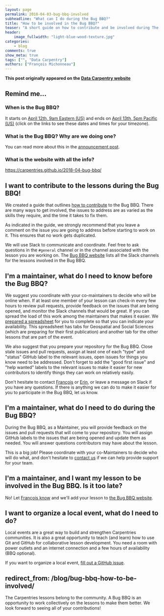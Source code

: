 ```yaml
---
layout: page
permalink: 2018-04-03-bug-bbq-involved
subheadline: "What can I do during the Bug BBQ?"
title: "How to be involved in the Bug BBQ?"
teaser: "A short guide on how to contribute and be involved during The Carpentries Bug BBQ."
header:
    image_fullwidth: "light-blue-wood-texture.jpg"
categories:
    - blog
comments: true
show_meta: true
tags: ["", "Data Carpentry"]
authors: ["François Michonneau"]
--- 
```


**This post originally appeared on the [Data Carpentry website](https://datacarpentry.org)**

## Remind me...

### When is the Bug BBQ?

It starts on [April 12th, 9am Eastern (US)](https://www.timeanddate.com/worldclock/fixedtime.html?msg=April+2018+Carpentries+Bug+BBQ+--+Start&iso=20180412T13) and ends on [April 13th, 5pm Pacific (US)](https://www.timeanddate.com/worldclock/fixedtime.html?msg=April+2018+Carpentries+Bug+BBQ+--+End&iso=20180414T00) (click on the links to see these dates and times for your timezone).

### What is the Bug BBQ? Why are we doing one?

You can read more about this in the [announcement post](http://www.datacarpentry.org/2018-03-07-bug-bbq).

### What is the website with all the info?

<https://carpentries.github.io/2018-04-bug-bbq/>


## I want to contribute to the lessons during the Bug BBQ!

We created a guide that outlines [how to contribute](https://hackmd.io/s/r1EDctqcG#) to the Bug BBQ. There are many ways to get involved, the issues to address are as varied as the skills they require, and the time it takes to fix them.

As indicated in the guide, we strongly recommend that you leave a comment on the issue you are going to address before starting to work on it. This ensures that no work gets duplicated.

We will use Slack to communicate and coordinate. Feel free to ask questions in the `#general` channel or in the channel associated with the lesson you are working on. The [Bug BBQ website](https://carpentries.github.io/2018-04-bug-bbq/) lists all the Slack channels for the lessons involved in the Bug BBQ.


## I'm a maintainer, what do I need to know before the Bug BBQ?

We suggest you coordinate with your co-maintainers to decide who will be online when. If at least one member of your lesson can check-in every few hours to review pull requests, provide feedback on the issues that are being opened, and monitor the Slack channels that would be great. If you can spread the load of this work among the maintainers that makes it easier. We [prepared a spreadsheet](https://docs.google.com/spreadsheets/d/1FRsvOara8gTHqHEHoVNi9nBhsk2UXSb2tBmxHCIO1D8/edit?usp=sharing) for you to complete so that you can indicate your availability. This spreadsheet has tabs for Geospatial and Social Sciences (which are preparing for their first publication) and another tab for the other lessons that are part of the event.

We also suggest that you prepare your repository for the Bug BBQ. Close stale issues and pull requests, assign at least one of each "type" and "status" GitHub label to the relevant issues, open issues for things you know need to be addressed. Don't forget to add the "good first issue" and "help wanted" labels to the relevant issues to make it easier for new contributors to identify things they can work on relatively easily.

Don't hesitate to contact [François](mailto:francois@carpentries.org) or [Erin](mailto:ebecker@carpentries), or leave a message on Slack if you have any questions. If there is anything we can do to make it easier for you to participate in the Bug BBQ, let us know.


## I'm a maintainer, what do I need to do during the Bug BBQ?

During the Bug BBQ, as a Maintainer, you will provide feedback on the issues and pull requests that will come to your repository. You will assign GitHub labels to the issues that are being opened and update them as needed. You will answer questions contributors may have about the lesson.

This is a big job! Please coordinate with your co-Maintainers to decide who will do what, and don't hesitate to [contact us](mailto:francois@carpentries.org) if we can help provide support for your team.


## I'm a maintainer, and I want my lesson to be involved in the Bug BBQ. Is it too late?

No! Let [François know](mailto:francois@carpentries.org) and we'll add your lesson to [the Bug BBQ website](https://carpentries.github.io/2018-04-bug-bbq/).


## I want to organize a local event, what do I need to do?

Local events are a great way to build and strengthen Carpentries communities. It is also a great opportunity to teach (and learn) how to use Git and GitHub for collaborative lesson development. You need a room with power outlets and an internet connection and a few hours of availability (BBQ optional).

If you want to organize a local event, [fill out a GitHub issue](https://github.com/carpentries/2018-04-bug-bbq/issues/new?template=local-event.md).

redirect_from: /blog/bug-bbq-how-to-be-involved/
---

The Carpentries lessons belong to the community. A Bug BBQ is an opportunity to work collectively on the lessons to make them better. We look forward to seeing all of your contributions!
